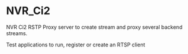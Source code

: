 # NVR_Ci2
NVR Ci2 RSTP Proxy server to create stream and proxy several backend streams.

Test applications to run, register or create an RTSP client

